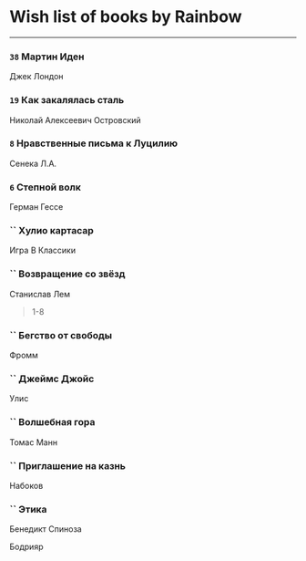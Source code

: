 # Wish list of books by Rainbow
---

### `38` Мартин Иден
Джек Лондон

### `19` Как закалялась сталь
Николай Алексеевич Островский

### `8` Нравственные письма к Луцилию
Сенека Л.А.

### `6` Степной волк
Герман Гессе

### `` Хулио картасар
Игра В Классики

### `` Возвращение со звёзд
Станислав Лем
> 1-8

### `` Бегство от свободы
Фромм

### `` Джеймс Джойс
Улис

### `` Волшебная гора
Томас Манн

### `` Приглашение на казнь
Набоков

### `` Этика
Бенедикт Спиноза

Бодрияр

